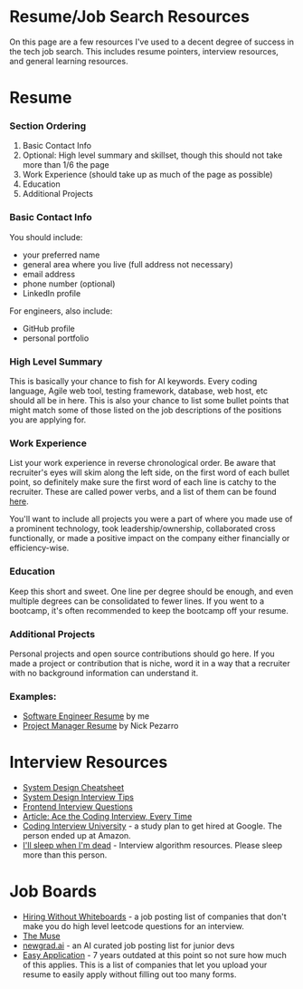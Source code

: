 # Resume/Job Search Resources

On this page are a few resources I've used to a decent degree of success in the tech job search. This includes resume pointers, interview resources, and general learning resources.


# Resume
### Section Ordering
1. Basic Contact Info
2. Optional: High level summary and skillset, though this should not take more than 1/6 the page
3. Work Experience (should take up as much of the page as possible)
4. Education
5. Additional Projects

### Basic Contact Info
You should include:
- your preferred name
- general area where you live (full address not necessary)
- email address
- phone number (optional)
- LinkedIn profile

For engineers, also include:
- GitHub profile
- personal portfolio

### High Level Summary
This is basically your chance to fish for AI keywords. Every coding language, Agile web tool, testing framework, database, web host, etc should all be in here. This is also your chance to list some bullet points that might match some of those listed on the job descriptions of the positions you are applying for.


### Work Experience
List your work experience in reverse chronological order. Be aware that recruiter's eyes will skim along the left side, on the first word of each bullet point, so definitely make sure the first word of each line is catchy to the recruiter. These are called power verbs, and a list of them can be found [here](https://capd.mit.edu/resources/resume-action-verbs/).

You'll want to include all projects you were a part of where you made use of a prominent technology, took leadership/ownership, collaborated cross functionally, or made a positive impact on the company either financially or efficiency-wise.

### Education
Keep this short and sweet. One line per degree should be enough, and even multiple degrees can be consolidated to fewer lines. If you went to a bootcamp, it's often recommended to keep the bootcamp off your resume.

### Additional Projects
Personal projects and open source contributions should go here. If you made a project or contribution that is niche, word it in  a way that a recruiter with no background information can understand it.


### Examples:
- [Software Engineer Resume](https://tonyxie.co/resume/) by me
- [Project Manager Resume](https://docs.google.com/document/d/1G3LcNi4Mclo76vLGhpPnCAcyRE5B_k3ImGywH13Plbg/edit?tab=t.0) by Nick Pezarro


# Interview Resources

- [System Design Cheatsheet](https://gist.github.com/vasanthk/485d1c25737e8e72759f)
- [System Design Interview Tips](https://github.com/checkcheckzz/system-design-interview#tips)
- [Frontend Interview Questions](https://github.com/h5bp/Front-end-Developer-Interview-Questions)
- [Article: Ace the Coding Interview, Every Time](https://www.linkedin.com/pulse/20141120061048-6976444-ace-the-coding-interview-every-time/)
- [Coding Interview University](https://github.com/jwasham/coding-interview-university) - a study plan to get hired at Google. The person ended up at Amazon.
- [I'll sleep when I'm dead](https://docs.google.com/document/d/1VNoEUzBtyCw0fDw0X_bvuhmCwz1qhNjETPJc5VRZqm8/edit?tab=t.0#heading=h.qgirm0ok3hec) - Interview algorithm resources. Please sleep more than this person.

# Job Boards
- [Hiring Without Whiteboards](https://github.com/poteto/hiring-without-whiteboards) -  a job posting list of companies that don't make you do high level leetcode questions for an interview.
- [The Muse](https://www.themuse.com/search/)
- [newgrad.ai](https://newgrad.ai/) - an AI curated job posting list for junior devs
- [Easy Application](https://github.com/j-delaney/easy-application) - 7 years outdated at this point so not sure  how much of this applies. This is a list of companies that let you upload your resume to easily apply without filling out too many forms.
